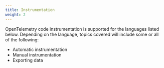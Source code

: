 ```yaml
---
title: Instrumentation
weight: 2
---
```


OpenTelemetry code instrumentation is supported for the languages listed below.
Depending on the language, topics covered will include some or all of the
following:

- Automatic instrumentation
- Manual instrumentation
- Exporting data

